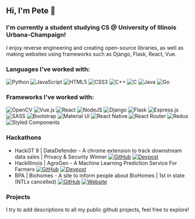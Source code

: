 ## Hi, I'm Pete :wave:

### I'm currently a student studying CS @ University of Illinois Urbana-Champaign!

I enjoy reverse engineering and creating open-source libraries, as well as making websites using frameworks such as Django, Flask, React, Vue.

### Languages I've worked with:

![Python](https://img.shields.io/badge/python-3670A0?style=for-the-badge&logo=python&logoColor=ffdd54)
![JavaScript](https://img.shields.io/badge/javascript-%23323330.svg?style=for-the-badge&logo=javascript&logoColor=%23F7DF1E)
![HTML5](https://img.shields.io/badge/html5-%23E34F26.svg?style=for-the-badge&logo=html5&logoColor=white)
![CSS3](https://img.shields.io/badge/css3-%231572B6.svg?style=for-the-badge&logo=css3&logoColor=white)
![C++](https://img.shields.io/badge/c++-%2300599C.svg?style=for-the-badge&logo=c%2B%2B&logoColor=white)
![C](https://img.shields.io/badge/c-%2300599C.svg?style=for-the-badge&logo=c&logoColor=white)
![Java](https://img.shields.io/badge/java-%23ED8B00.svg?style=for-the-badge&logo=java&logoColor=white)
![Go](https://img.shields.io/badge/go-%2300ADD8.svg?style=for-the-badge&logo=go&logoColor=white)
  
### Frameworks I've worked with:

![OpenCV](https://img.shields.io/badge/opencv-%23white.svg?style=for-the-badge&logo=opencv&logoColor=white)
![Vue.js](https://img.shields.io/badge/vuejs-%2335495e.svg?style=for-the-badge&logo=vuedotjs&logoColor=%234FC08D)
![React](https://img.shields.io/badge/react-%2320232a.svg?style=for-the-badge&logo=react&logoColor=%2361DAFB)
![NodeJS](https://img.shields.io/badge/node.js-6DA55F?style=for-the-badge&logo=node.js&logoColor=white)
![Django](https://img.shields.io/badge/django-%23092E20.svg?style=for-the-badge&logo=django&logoColor=white)
![Flask](https://img.shields.io/badge/flask-%23000.svg?style=for-the-badge&logo=flask&logoColor=white)
![Express.js](https://img.shields.io/badge/express.js-%23404d59.svg?style=for-the-badge&logo=express&logoColor=%2361DAFB)
![SASS](https://img.shields.io/badge/SASS-hotpink.svg?style=for-the-badge&logo=SASS&logoColor=white)
![Bootstrap](https://img.shields.io/badge/bootstrap-%23563D7C.svg?style=for-the-badge&logo=bootstrap&logoColor=white)
![Material UI](https://img.shields.io/badge/materialui-%230081CB.svg?style=for-the-badge&logo=material-ui&logoColor=white)
![React Native](https://img.shields.io/badge/react_native-%2320232a.svg?style=for-the-badge&logo=react&logoColor=%2361DAFB)
![React Router](https://img.shields.io/badge/React_Router-CA4245?style=for-the-badge&logo=react-router&logoColor=white)
![Redux](https://img.shields.io/badge/redux-%23593d88.svg?style=for-the-badge&logo=redux&logoColor=white)
![Styled Components](https://img.shields.io/badge/styled--components-DB7093?style=for-the-badge&logo=styled-components&logoColor=white)

### Hackathons

+ HackGT 9 | DataDefender - A chrome extension to track downstream data sales | Privacy & Security Winner [![GitHub](https://badgen.net/badge/icon/github?icon=github&label)](https://github.com/jtn26/DataDefenders) [![Devpost](https://img.shields.io/badge/-devpost-103F53.svg)](https://devpost.com/software/datadefender)
+ HackIllinois | AgroGen - A Machine Learning Prediction Service For Farmers [![GitHub](https://badgen.net/badge/icon/github?icon=github&label)](https://github.com/hackillinois-2022/project) [![Devpost](https://img.shields.io/badge/-devpost-103F53.svg)](https://devpost.com/software/agrogen)
+ BPA | Biohomes - A site to inform people about BioHomes | 1st in state (NTLs cancelled) [![GitHub](https://badgen.net/badge/icon/github?icon=github&label)](https://github.com/Huron-BPA-Webteam-2019) [![Website](https://img.shields.io/badge/-website-103F53.svg)](https://huron-bpa-webteam-2019.github.io)

### Projects

I try to add descriptions to all my public github projects, feel free to explore!
